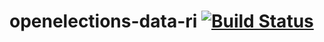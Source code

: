 # openelections-data-ri [![Build Status](https://github.com/openelections/openelections-data-ri/actions/workflows/format_tests.yml/badge.svg?branch=master)](https://github.com/openelections/openelections-data-ri/actions)
